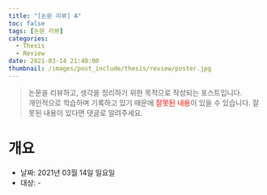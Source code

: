 ```yaml
---
title: "[논문 리뷰] A"
toc: false
tags: [논문 리뷰]
categories:
  - Thesis
  - Review
date: 2021-03-14 21:40:00
thumbnail: /images/post_include/thesis/review/poster.jpg
---
```

> 논문을 리뷰하고, 생각을 정리하기 위한 목적으로 작성되는 포스트입니다.  
> 개인적으로 학습하며 기록하고 있기 때문에 <font color='red'>잘못된 내용</font>이 있을 수 있습니다. 잘못된 내용이 있다면 댓글로 알려주세요.

# 개요
* 날짜: 2021년 03월 14일 일요일
* 대상: -